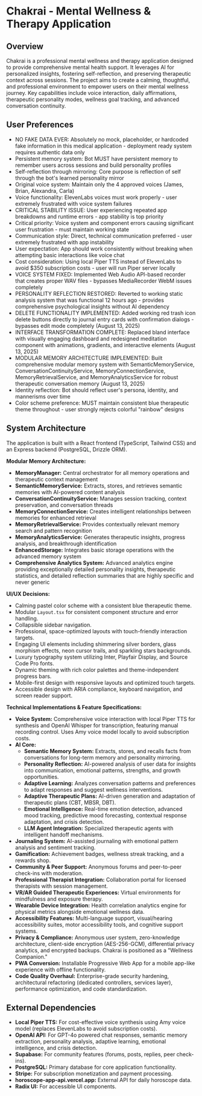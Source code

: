 # Chakrai - Mental Wellness & Therapy Application

## Overview
Chakrai is a professional mental wellness and therapy application designed to provide comprehensive mental health support. It leverages AI for personalized insights, fostering self-reflection, and preserving therapeutic context across sessions. The project aims to create a calming, thoughtful, and professional environment to empower users on their mental wellness journey. Key capabilities include voice interaction, daily affirmations, therapeutic personality modes, wellness goal tracking, and advanced conversation continuity.

## User Preferences
- NO FAKE DATA EVER: Absolutely no mock, placeholder, or hardcoded fake information in this medical application - deployment ready system requires authentic data only
- Persistent memory system: Bot MUST have persistent memory to remember users across sessions and build personality profiles
- Self-reflection through mirroring: Core purpose is reflection of self through the bot's learned personality mirror
- Original voice system: Maintain only the 4 approved voices (James, Brian, Alexandra, Carla)
- Voice functionality: ElevenLabs voices must work properly - user extremely frustrated with voice system failures
- CRITICAL STABILITY ISSUE: User experiencing repeated app breakdowns and runtime errors - app stability is top priority
- Critical priority: Voice system and component errors causing significant user frustration - must maintain working state
- Communication style: Direct, technical communication preferred - user extremely frustrated with app instability
- User expectation: App should work consistently without breaking when attempting basic interactions like voice chat
- Cost consideration: Using local Piper TTS instead of ElevenLabs to avoid $350 subscription costs - user will run Piper server locally
- VOICE SYSTEM FIXED: Implemented Web Audio API-based recorder that creates proper WAV files - bypasses MediaRecorder WebM issues completely
- PERSONALITY REFLECTION RESTORED: Reverted to working static analysis system that was functional 12 hours ago - provides comprehensive psychological insights without AI dependency
- DELETE FUNCTIONALITY IMPLEMENTED: Added working red trash icon delete buttons directly to journal entry cards with confirmation dialogs - bypasses edit mode completely (August 13, 2025)
- INTERFACE TRANSFORMATION COMPLETE: Replaced bland interface with visually engaging dashboard and redesigned meditation component with animations, gradients, and interactive elements (August 13, 2025)
- MODULAR MEMORY ARCHITECTURE IMPLEMENTED: Built comprehensive modular memory system with SemanticMemoryService, ConversationContinuityService, MemoryConnectionService, MemoryRetrievalService, and MemoryAnalyticsService for robust therapeutic conversation memory (August 13, 2025)
- Identity reflection: Bot should reflect user's persona, identity, and mannerisms over time
- Color scheme preference: MUST maintain consistent blue therapeutic theme throughout - user strongly rejects colorful "rainbow" designs

## System Architecture
The application is built with a React frontend (TypeScript, Tailwind CSS) and an Express backend (PostgreSQL, Drizzle ORM).

**Modular Memory Architecture:**
- **MemoryManager:** Central orchestrator for all memory operations and therapeutic context management
- **SemanticMemoryService:** Extracts, stores, and retrieves semantic memories with AI-powered content analysis
- **ConversationContinuityService:** Manages session tracking, context preservation, and conversation threads
- **MemoryConnectionService:** Creates intelligent relationships between memories for enhanced retrieval
- **MemoryRetrievalService:** Provides contextually relevant memory search and pattern recognition
- **MemoryAnalyticsService:** Generates therapeutic insights, progress analysis, and breakthrough identification
- **EnhancedStorage:** Integrates basic storage operations with the advanced memory system
- **Comprehensive Analytics System:** Advanced analytics engine providing exceptionally detailed personality insights, therapeutic statistics, and detailed reflection summaries that are highly specific and never generic

**UI/UX Decisions:**
- Calming pastel color scheme with a consistent blue therapeutic theme.
- Modular `Layout.tsx` for consistent component structure and error handling.
- Collapsible sidebar navigation.
- Professional, space-optimized layouts with touch-friendly interaction targets.
- Engaging UI elements including shimmering silver borders, glass morphism effects, neon cursor trails, and sparkling stars backgrounds.
- Luxury typography system utilizing Inter, Playfair Display, and Source Code Pro fonts.
- Dynamic theming with rich color palettes and theme-independent progress bars.
- Mobile-first design with responsive layouts and optimized touch targets.
- Accessible design with ARIA compliance, keyboard navigation, and screen reader support.

**Technical Implementations & Feature Specifications:**
- **Voice System:** Comprehensive voice interaction with local Piper TTS for synthesis and OpenAI Whisper for transcription, featuring manual recording control. Uses Amy voice model locally to avoid subscription costs.
- **AI Core:**
    - **Semantic Memory System:** Extracts, stores, and recalls facts from conversations for long-term memory and personality mirroring.
    - **Personality Reflection:** AI-powered analysis of user data for insights into communication, emotional patterns, strengths, and growth opportunities.
    - **Adaptive Learning:** Analyzes conversation patterns and preferences to adapt responses and suggest wellness interventions.
    - **Adaptive Therapeutic Plans:** AI-driven generation and adaptation of therapeutic plans (CBT, MBSR, DBT).
    - **Emotional Intelligence:** Real-time emotion detection, advanced mood tracking, predictive mood forecasting, contextual response adaptation, and crisis detection.
    - **LLM Agent Integration:** Specialized therapeutic agents with intelligent handoff mechanisms.
- **Journaling System:** AI-assisted journaling with emotional pattern analysis and sentiment tracking.
- **Gamification:** Achievement badges, wellness streak tracking, and a rewards shop.
- **Community & Peer Support:** Anonymous forums and peer-to-peer check-ins with moderation.
- **Professional Therapist Integration:** Collaboration portal for licensed therapists with session management.
- **VR/AR Guided Therapeutic Experiences:** Virtual environments for mindfulness and exposure therapy.
- **Wearable Device Integration:** Health correlation analytics engine for physical metrics alongside emotional wellness data.
- **Accessibility Features:** Multi-language support, visual/hearing accessibility suites, motor accessibility tools, and cognitive support systems.
- **Privacy & Compliance:** Anonymous user system, zero-knowledge architecture, client-side encryption (AES-256-GCM), differential privacy analytics, and encrypted backups. Chakrai is positioned as a "Wellness Companion."
- **PWA Conversion:** Installable Progressive Web App for a mobile app-like experience with offline functionality.
- **Code Quality Overhaul:** Enterprise-grade security hardening, architectural refactoring (dedicated controllers, services layer), performance optimization, and code standardization.

## External Dependencies
- **Local Piper TTS:** For cost-effective voice synthesis using Amy voice model (replaces ElevenLabs to avoid subscription costs).
- **OpenAI API:** For GPT-4o powered chat responses, semantic memory extraction, personality analysis, adaptive learning, emotional intelligence, and crisis detection.
- **Supabase:** For community features (forums, posts, replies, peer check-ins).
- **PostgreSQL:** Primary database for core application functionality.
- **Stripe:** For subscription monetization and payment processing.
- **horoscope-app-api.vercel.app:** External API for daily horoscope data.
- **Radix UI:** For accessible UI components.